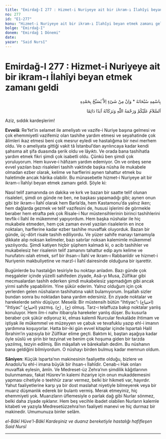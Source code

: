 ```yaml
---
title: "Emirdağ-I 277 : Hizmet-i Nuriyeye ait bir ikram-ı İlahîyi beyan etmek zamanı geldi"
no: 277
id: "E1-277"
konu: "Hizmet-i Nuriyeye ait bir ikram-ı İlahîyi beyan etmek zamanı geldi"
bolge: "Emirdağ-I"
donem: "Emirdağ 1 Dönemi"
date: 
yazar: "Said Nursî"
---
```


# Emirdağ-I 277 : Hizmet-i Nuriyeye ait bir ikram-ı İlahîyi beyan etmek zamanı geldi

<p class="arabic" dir="rtl" title="Meal: “Subhân Allah’ın adıyla” * “Hiçbir şey yoktur ki O'nu hamd ile tesbih etmesin” [İsrâ 17:44]">بِاسْمِهِ سُبْحَانَهُ * وَاِنْ مِنْ شَىْءٍ اِلاَّ يُسَبِّحُ بِحَمْدِهِ</p>

<p class="arabic" dir="rtl" title="Meal: “Allah’ın selâmı, rahmeti ve bereketleri, ebedî ve dâimî olarak üzerinize olsun.”">اَلسَّلاَمُ عَلَيْكُمْ وَرَحْمَةُ اللّٰهِ وَبَرَكَاتُهُ اَبَدًا دَائِمًا</p>

Aziz, sıddık kardeşlerim!

**Evvelâ**: Re’fet’in selamet ile ameliyatı ve vazife-i Nuriye başına gelmesi ve çok ehemmiyetli vazifemiz olan tashihe yardım etmesi ve seyahatinde çok âlimleri ikaz etmesi beni çok mesrur eyledi ve hastalığıma bir nevi merhem oldu. Ve o ameliyata gittiği vakit tâ İstanbul’dan ayrılıncaya kadar kendi şahsıma ait şifa duasında şerik oldu ve lâyıktı. Ve orada bana tashihatla yardım etmek fikri şimdi çok isabetli oldu. Çünkü ben şimdi çok yoruluyorum. Hem kuvve-i hâfızam yardım edemiyor. On ve onbeş sene evvel yazılan bazı risaleleri tashih vaktinde başka nüsha ile mukabele olmadan ezber olarak, kelime ve harflerini aynen tahattur etmek bu haletimde ancak hârika olabilir. Bu münasebetle hizmet-i Nuriyeye ait bir ikram-ı İlahîyi beyan etmek zamanı geldi. Şöyle ki:

Nasıl telif zamanında on dakika ve kırk ve bazan bir saatte telif olunan risaleleri, şimdi on günde ne ben, ne başkası yapamadığı gibi; aynen onun gibi bir ikram-ı İlahî olarak hem Barla’da, hem Kastamonu’da yalnız iken; hem dağlarda gezmek ve telif vazifesini de, hususi işlerimi de görmekle beraber hem etrafta pek çok Risale-i Nur müstensihlerinin birinci tashihlerini tevfik-i İlahî ile mükemmel yapıyordum. Hem başka nüshalar ile hiç mukabele etmeden, hem çok zaman evvel yazılan risalelerin en ince noktaları, harflerine kadar ezber tashihe muvaffak oluyorduk. Bazan bir günde, üç-dört risale tashih ediliyordu. Ve yüzer sahife manayı tamamıyla dikkate alıp noksan kelimeler, bazı satırlar noksan kalemimle mükemmel yazılıyordu. Şimdi katiyen hiçbir şüphem kalmadı ki, o acib tashihler ve mukabelesiz her risalenin telif zamanını tahattur edip aynı kelime ve hurufatını ıslah etmek, sırf bir ihsan-ı İlahî ve ikram-ı Rabbanîdir ve hizmet-i Nuriyenin makbuliyetine ve marzî-i İlahî dairesinde olduğuna bir işarettir.

Bugünlerde bu hastalığın tesiriyle bu noktayı anladım. Bazı günde çok meşgaleler içinde yüzelli sahifeden ziyade, Asâ-yı Musa, Zülfikar gibi mecmualardan tashih ederken şimdi mukabelesiz yapmadığım gibi ancak yirmi sahife yapabilirim. Yine şükür ederim. Yalnız olduğum için çok yerlerden gelen nüshaların tashihatına vakit bulamıyorum. İnşallah sizler bundan sonra bu noktadan bana yardım edersiniz. En ziyade noktalar ve harekelerde sehiv düşüyor. Meselâ: Bir müstensih bütün “ihtiyac”ı (<span class="arabic" dir="rtl" title="">احتياج</span>) “ihtiyac” (<span class="arabic" dir="rtl" title="">اختياج</span>) yazmış. (<span class="arabic" dir="rtl" title="">خ</span>) , (<span class="arabic" dir="rtl" title="">ح</span>) olmuş. Tarz-ı telaffuza bakıp noktalar yanlış konuluyor. Hem ilm-i nahv itibarıyla harekeler yanlış düşer. Bu kusurla beraber çok şükür ediyoruz ki, elmas kalemli Nurcular fevkalâde ihtimam ve iştiyak ile mükemmel ve müzeyyen ve çabuk ve tevafuklu yazıp ehl-i imanın yardımına koşuyorlar. Hatta bir-iki gün evvel kitaplar içinde Ispartalı Halil İbrahim’in yazısıyla bir Zülfikar elime geçti. Baktım ki, baştan aşağıya kadar öyle süslü ve şirin bir tezyinat ve benim çok hoşuma giden bir tarzda yazılmış, tezyin edilmiş. Bin mâşallah ve bârekallah dedim. Bu nüshanın bana geldiğini bilmiyordum. O nüshayı birden bulmuş kadar memnun oldum.

**Sâniyen**: Küçük Isparta’nın makinesinin faaliyette olduğu, bizlere ve Anadolu’lu ehl-i imana büyük bir ihsan-ı İlahîdir. Cenab-ı Hak onları muvaffak eylesin, âmîn. Ve Medreset-üz Zehra’nın şimdilik kâğıtlarının bulunmaması, fakat Hüsrev’in kalemi ihzariye için onun mukaddemesini yapması cihetiyle o teehhür zarar vermez, belki bir hikmeti var, hayırdır. Yahut faaliyetlerine karşı ya bir dost maslahat niyetiyle bilmeyerek veya bir muarız düşmanlık ederek bir bulantı vermiş. Merak etmeyiniz, hiç ehemmiyeti yok. Muarızların üflemesiyle o parlak dağ gibi Nurlar sönmez, belki daha ziyade ışıklanır. Hem beş vecihle ibadet olabilen Nurların kalemle kitabeti ve yazıyla Medresetüzzehra’nın faaliyeti manevi ve hiç durmaz bir makinedir. Umumunuza binler selâm.

*el-Bâkî Hüve’l-Bâkî*
*Kardeşiniz ve duanız bereketiyle hastalığı hafifleşen*
*Said Nursî*

***
